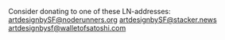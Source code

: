 Consider donating to one of these LN-addresses:
artdesignbySF@noderunners.org
artdesignbySF@stacker.news
artdesignbysf@walletofsatoshi.com
